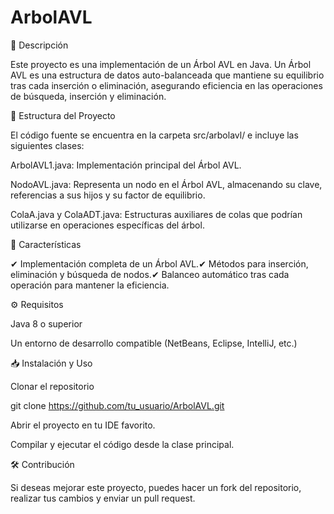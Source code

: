 # ArbolAVL
📌 Descripción

Este proyecto es una implementación de un Árbol AVL en Java. Un Árbol AVL es una estructura de datos auto-balanceada que mantiene su equilibrio tras cada inserción o eliminación, asegurando eficiencia en las operaciones de búsqueda, inserción y eliminación.

📂 Estructura del Proyecto

El código fuente se encuentra en la carpeta src/arbolavl/ e incluye las siguientes clases:

ArbolAVL1.java: Implementación principal del Árbol AVL.

NodoAVL.java: Representa un nodo en el Árbol AVL, almacenando su clave, referencias a sus hijos y su factor de equilibrio.

ColaA.java y ColaADT.java: Estructuras auxiliares de colas que podrían utilizarse en operaciones específicas del árbol.

🚀 Características

✔ Implementación completa de un Árbol AVL.✔ Métodos para inserción, eliminación y búsqueda de nodos.✔ Balanceo automático tras cada operación para mantener la eficiencia.

⚙ Requisitos

Java 8 o superior

Un entorno de desarrollo compatible (NetBeans, Eclipse, IntelliJ, etc.)

📥 Instalación y Uso

Clonar el repositorio

git clone https://github.com/tu_usuario/ArbolAVL.git

Abrir el proyecto en tu IDE favorito.

Compilar y ejecutar el código desde la clase principal.

🛠 Contribución

Si deseas mejorar este proyecto, puedes hacer un fork del repositorio, realizar tus cambios y enviar un pull request.
